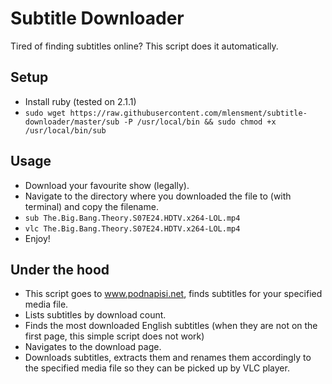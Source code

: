 # Subtitle Downloader

Tired of finding subtitles online? This script does it automatically.

## Setup
* Install ruby (tested on 2.1.1)
* `sudo wget https://raw.githubusercontent.com/mlensment/subtitle-downloader/master/sub -P /usr/local/bin && sudo chmod +x /usr/local/bin/sub`

## Usage
* Download your favourite show (legally).
* Navigate to the directory where you downloaded the file to (with terminal) and copy the filename.
* `sub The.Big.Bang.Theory.S07E24.HDTV.x264-LOL.mp4`
* `vlc The.Big.Bang.Theory.S07E24.HDTV.x264-LOL.mp4`
* Enjoy!

## Under the hood
* This script goes to www.podnapisi.net, finds subtitles for your specified media file.  
* Lists subtitles by download count.  
* Finds the most downloaded English subtitles (when they are not on the first page, this simple script does not work)  
* Navigates to the download page.  
* Downloads subtitles, extracts them and renames them accordingly to the specified media file so they can be picked up by VLC player.

